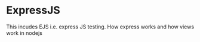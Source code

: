 # ExpressJS
This incudes EJS i.e. express JS testing.
How express works and how views work in nodejs
